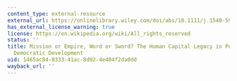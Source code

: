 ```yaml
---
content_type: external-resource
external_url: https://onlinelibrary.wiley.com/doi/abs/10.1111/j.1540-5907.2011.00550.x
has_external_license_warning: true
license: https://en.wikipedia.org/wiki/All_rights_reserved
status: ''
title: Mission or Empire, Word or Sword? The Human Capital Legacy in Postcolonial
  Democratic Development
uid: 1465ac84-0333-41ac-8d02-4e404f2da0dd
wayback_url: ''
---
```

